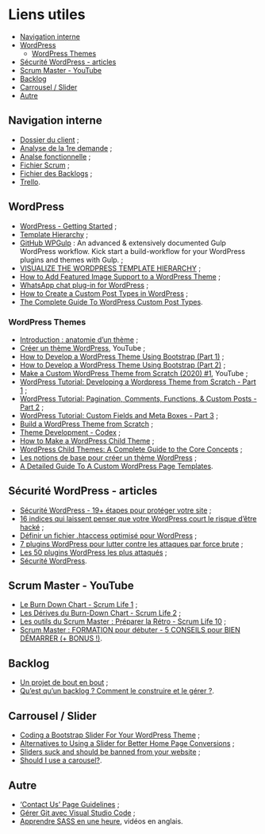 <!-- omit in toc -->
# Liens utiles

- [Navigation interne](#navigation-interne)
- [WordPress](#wordpress)
  - [WordPress Themes](#wordpress-themes)
- [Sécurité WordPress - articles](#sécurité-wordpress---articles)
- [Scrum Master - YouTube](#scrum-master---youtube)
- [Backlog](#backlog)
- [Carrousel / Slider](#carrousel--slider)
- [Autre](#autre)

## Navigation interne

- [Dossier du client](Projet%20client%20-%20dossier%20Claj.pdf) ;
- [Analyse de la 1re demande](ReadMe.md) ;
- [Analse fonctionnelle](AnalyseFonctionnelle.md) ;
- [Fichier Scrum](SCRUM.md) ;
- [Fichier des Backlogs](Backlogs.md) ;
- [Trello](https://trello.com/b/uQf5QlfC/claj).

## WordPress

- [WordPress - Getting Started](https://developer.wordpress.org/themes/getting-started/) ;
- [Template Hierarchy](https://developer.wordpress.org/themes/basics/template-hierarchy/) ;
- [GitHub WPGulp](https://github.com/ahmadawais/WPGulp) : An advanced & extensively documented Gulp WordPress workflow. Kick start a build-workflow for your WordPress plugins and themes with Gulp. ;
- [VISUALIZE THE WORDPRESS TEMPLATE HIERARCHY](https://wphierarchy.com/) ;
- [How to Add Featured Image Support to a WordPress Theme](https://www.ostraining.com/blog/wordpress/featured-image-support/) ;
- [WhatsApp chat plug-in for WordPress](https://wordpress.org/plugins/wp-whatsapp-chat/) ;
- [How to Create a Custom Post Types in WordPress](https://www.cloudways.com/blog/how-to-create-custom-post-types-in-wordpress/) ;
- [The Complete Guide To WordPress Custom Post Types](https://www.smashingmagazine.com/2012/11/complete-guide-custom-post-types/).

### WordPress Themes

- [Introduction : anatomie d’un thème](https://capitainewp.io/formations/developper-theme-wordpress/introduction-anatomie-dun-theme/) ;
- [Créer un thème WordPress](https://www.youtube.com/playlist?list=PLjwdMgw5TTLWF1VV9TFWrsUTvWjtGS7Qt), YouTube ;
- [How to Develop a WordPress Theme Using Bootstrap (Part 1)](https://www.lyrathemes.com/blog/bootstrap-wordpress-theme-tutorial-1/) ;
- [How to Develop a WordPress Theme Using Bootstrap (Part 2)](https://www.lyrathemes.com/bootstrap-wordpress-theme-tutorial-2/) ;
- [Make a Custom WordPress Theme from Scratch (2020) #1](https://www.youtube.com/watch?v=ZJKAwJq9_xM), YouTube ;
- [WordPress Tutorial: Developing a Wordpress Theme from Scratch - Part 1](https://www.taniarascia.com/developing-a-wordpress-theme-from-scratch/) ;
- [WordPress Tutorial: Pagination, Comments, Functions, & Custom Posts - Part 2](https://www.taniarascia.com/wordpress-from-scratch-part-two/) ;
- [WordPress Tutorial: Custom Fields and Meta Boxes - Part 3](https://www.taniarascia.com/wordpress-part-three-custom-fields-and-metaboxes/) ;
- [Build a WordPress Theme from Scratch](https://scanwp.net/blog/create-a-wordpress-starter-theme-from-scratch/) ;
- [Theme Development - Codex](https://codex.wordpress.org/Theme_Development) ;
- [How to Make a WordPress Child Theme](https://wpshout.com/quick-guides/how-to-make-a-wordpress-child-theme/) ;
- [WordPress Child Themes: A Complete Guide to the Core Concepts](https://wpshout.com/wordpress-child-themes-complete-guide-core-concepts/) ;
- [Les notions de base pour créer un thème WordPress](https://www.wppourlesnuls.com/notions-de-base-pour-creer-un-theme-wordpress/) ;
- [A Detailed Guide To A Custom WordPress Page Templates](https://www.smashingmagazine.com/2015/06/wordpress-custom-page-templates/).

## Sécurité WordPress - articles

- [Sécurité WordPress - 19+ étapes pour protéger votre site](https://kinsta.com/fr/blog/securite-wordpress/) ;
- [16 indices qui laissent penser que votre WordPress court le risque d’être hacké](https://wpformation.com/wordpress-risque-hacke/) ;
- [Définir un fichier .htaccess optimisé pour WordPress](https://wpformation.com/htaccess-wordpress/) ;
- [7 plugins WordPress pour lutter contre les attaques par force brute](https://wpformation.com/wordpress-plugins-force-brute/) ;
- [Les 50 plugins WordPress les plus attaqués](https://wpformation.com/les-50-plugins-wordpress-les-plus-attaques/) ;
- [Sécurité WordPress](https://wpmarmite.com/sujet/securite-wordpress/).

## Scrum Master - YouTube

- [Le Burn Down Chart - Scrum Life 1](https://www.youtube.com/watch?v=kicIINwuPuI&ab_channel=ScrumLife) ;
- [Les Dérives du Burn-Down Chart - Scrum Life 2](https://www.youtube.com/watch?v=-u1jn52M350&ab_channel=ScrumLife) ;
- [Les outils du Scrum Master : Préparer la Rétro - Scrum Life 10](https://www.youtube.com/watch?v=WAkEMoqV5CI&ab_channel=ScrumLife) ;
- [Scrum Master : FORMATION pour débuter - 5 CONSEILS pour BIEN DÉMARRER (+ BONUS !)](https://www.youtube.com/watch?v=cuwcFytxKMY&ab_channel=ScrumLife).

## Backlog

- [Un projet de bout en bout](http://unprojetdeboutenbout.free.fr/?p=225) ;
- [Qu’est qu’un backlog ? Comment le construire et le gérer ?](https://hubvisory.com/blog/qu-est-qu-un-backlog-comment-le-construire-et-le-gerer/).

## Carrousel / Slider

- [Coding a Bootstrap Slider For Your WordPress Theme](https://www.lyrathemes.com/blog/bootstrap-carousel-tutorial/) ;
- [Alternatives to Using a Slider for Better Home Page Conversions](https://managewp.com/blog/slider-alternatives) ;
- [Sliders suck and should be banned from your website](https://yoast.com/opinion-on-sliders/) ;
- [Should I use a carousel?](http://shouldiuseacarousel.com/).

## Autre

- [‘Contact Us’ Page Guidelines](https://www.nngroup.com/articles/contact-us-pages/) ;
- [Gérer Git avec Visual Studio Code](https://laboiteajb.fr/gerer-git-avec-visual-studio-code/) ;
- [Apprendre SASS en une heure](https://coursehunter.net/course/sass-ot-novichka-do-eksperta), vidéos en anglais.

